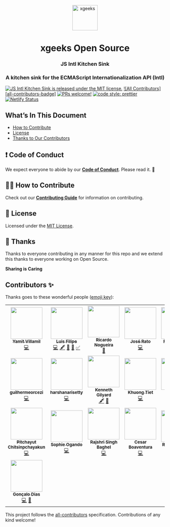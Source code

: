 <p align="center">
  <a href="https://www.xgeeks.io/">
    <img alt="xgeeks" src="https://www.xgeeks.io/assets/xgeeks_logo_white.svg" width="80" />
  </a>
</p>
<h1 align="center">
  xgeeks Open Source
</h1>

<h3 align="center">
  JS Intl Kitchen Sink
</h3>
<h3 align="center">
  A kitchen sink for the ECMAScript Internationalization API (Intl)
</h3>

[![JS Intl Kitchen Sink is released under the MIT license.](https://img.shields.io/badge/license-MIT-blue.svg)](./LICENSE)
[![All Contributors][all-contributors-badge]](#contributors)
[![PRs welcome!](https://img.shields.io/badge/PRs-welcome-brightgreen.svg)](./CONTRIBUTING.md)
[![code style: prettier](https://img.shields.io/badge/code_style-prettier-ff69b4.svg?style=flat-square)](https://github.com/prettier/prettier)
[![Netlify Status](https://api.netlify.com/api/v1/badges/280a47cd-ad62-405f-a17a-abe3e1c58cc5/deploy-status)](https://js-intl-kitchen-sink.netlify.com/)

## What’s In This Document

- [How to Contribute](#-how-to-contribute)
- [License](#memo-license)
- [Thanks to Our Contributors](#-thanks)

## ❗ Code of Conduct

We expect everyone to abide by our [**Code of Conduct**](https://github.com/xgeekshq/js-intl-kitchen-sink/blob/master/CODE_OF_CONDUCT.md). Please read it. 🤝

## 🙌🏻 How to Contribute

Check out our [**Contributing Guide**](https://github.com/xgeekshq/js-intl-kitchen-sink/blob/master/CONTRIBUTING.md) for information on contributing.

## :memo: License

Licensed under the [MIT License](./LICENSE).

## 💜 Thanks

Thanks to everyone contributing in any manner for this repo and we extend this thanks to everyone working on Open Source.

**Sharing is Caring**

## Contributors ✨

Thanks goes to these wonderful people ([emoji key](https://allcontributors.org/docs/en/emoji-key)):

<!-- ALL-CONTRIBUTORS-LIST:START - Do not remove or modify this section -->
<!-- prettier-ignore-start -->
<!-- markdownlint-disable -->
<table>
  <tr>
    <td align="center"><a href="https://github.com/yamitrvg12"><img src="https://avatars2.githubusercontent.com/u/2787954?v=4?s=100" width="100px;" alt=""/><br /><sub><b>Yamit Villamil</b></sub></a><br /><a href="https://github.com/xgeekshq/js-intl-kitchen-sink/commits?author=yamitrvg12" title="Code">💻</a></td>
    <td align="center"><a href="https://medium.com/@luis.fgbo"><img src="https://avatars0.githubusercontent.com/u/9373787?v=4?s=100" width="100px;" alt=""/><br /><sub><b>Luis Filipe</b></sub></a><br /><a href="https://github.com/xgeekshq/js-intl-kitchen-sink/commits?author=luisFilipePT" title="Code">💻</a> <a href="#content-luisFilipePT" title="Content">🖋</a> <a href="#projectManagement-luisFilipePT" title="Project Management">📆</a> <a href="https://github.com/xgeekshq/js-intl-kitchen-sink/pulls?q=is%3Apr+reviewed-by%3AluisFilipePT" title="Reviewed Pull Requests">👀</a> <a href="#tutorial-luisFilipePT" title="Tutorials">✅</a></td>
    <td align="center"><a href="https://github.com/rnogueira"><img src="https://avatars2.githubusercontent.com/u/1999330?v=4?s=100" width="100px;" alt=""/><br /><sub><b>Ricardo Nogueira</b></sub></a><br /><a href="https://github.com/xgeekshq/js-intl-kitchen-sink/pulls?q=is%3Apr+reviewed-by%3Arnogueira" title="Reviewed Pull Requests">👀</a></td>
    <td align="center"><a href="https://github.com/jratoxgeeks"><img src="https://avatars2.githubusercontent.com/u/47243742?v=4?s=100" width="100px;" alt=""/><br /><sub><b>José Rato</b></sub></a><br /><a href="https://github.com/xgeekshq/js-intl-kitchen-sink/commits?author=jratoxgeeks" title="Code">💻</a></td>
    <td align="center"><a href="https://github.com/flaviohenriqu"><img src="https://avatars3.githubusercontent.com/u/1874493?v=4?s=100" width="100px;" alt=""/><br /><sub><b>Flavio Santos</b></sub></a><br /><a href="https://github.com/xgeekshq/js-intl-kitchen-sink/commits?author=flaviohenriqu" title="Code">💻</a></td>
    <td align="center"><a href="https://github.com/jsilva234"><img src="https://avatars1.githubusercontent.com/u/46353605?v=4?s=100" width="100px;" alt=""/><br /><sub><b>João Silva</b></sub></a><br /><a href="https://github.com/xgeekshq/js-intl-kitchen-sink/commits?author=jsilva234" title="Code">💻</a></td>
    <td align="center"><a href="https://github.com/connor-payne"><img src="https://avatars3.githubusercontent.com/u/49333827?v=4?s=100" width="100px;" alt=""/><br /><sub><b>Connor Payne</b></sub></a><br /><a href="https://github.com/xgeekshq/js-intl-kitchen-sink/commits?author=connor-payne" title="Code">💻</a></td>
  </tr>
  <tr>
    <td align="center"><a href="https://github.com/guilhermeorcezi"><img src="https://avatars1.githubusercontent.com/u/29787610?v=4?s=100" width="100px;" alt=""/><br /><sub><b>guilhermeorcezi</b></sub></a><br /><a href="https://github.com/xgeekshq/js-intl-kitchen-sink/commits?author=guilhermeorcezi" title="Code">💻</a></td>
    <td align="center"><a href="https://github.com/harshanarisetty"><img src="https://avatars2.githubusercontent.com/u/14030814?v=4?s=100" width="100px;" alt=""/><br /><sub><b>harshanarisetty</b></sub></a><br /><a href="https://github.com/xgeekshq/js-intl-kitchen-sink/commits?author=harshanarisetty" title="Code">💻</a></td>
    <td align="center"><a href="https://github.com/gzine"><img src="https://avatars0.githubusercontent.com/u/30739778?v=4?s=100" width="100px;" alt=""/><br /><sub><b>Kenneth Gilyard</b></sub></a><br /><a href="#content-gzine" title="Content">🖋</a> <a href="https://github.com/xgeekshq/js-intl-kitchen-sink/commits?author=gzine" title="Documentation">📖</a></td>
    <td align="center"><a href="https://khuongtiet.github.io"><img src="https://avatars0.githubusercontent.com/u/16340801?v=4?s=100" width="100px;" alt=""/><br /><sub><b>Khuong Tiet</b></sub></a><br /><a href="https://github.com/xgeekshq/js-intl-kitchen-sink/commits?author=khuongTiet" title="Code">💻</a></td>
    <td align="center"><a href="https://github.com/Lawrence4code"><img src="https://avatars2.githubusercontent.com/u/23227030?v=4?s=100" width="100px;" alt=""/><br /><sub><b>Lawrence</b></sub></a><br /><a href="https://github.com/xgeekshq/js-intl-kitchen-sink/commits?author=Lawrence4code" title="Code">💻</a> <a href="https://github.com/xgeekshq/js-intl-kitchen-sink/commits?author=Lawrence4code" title="Documentation">📖</a></td>
    <td align="center"><a href="https://github.com/vincentdoerig"><img src="https://avatars3.githubusercontent.com/u/24668338?v=4?s=100" width="100px;" alt=""/><br /><sub><b>Vincent Dörig</b></sub></a><br /><a href="https://github.com/xgeekshq/js-intl-kitchen-sink/commits?author=vincentdoerig" title="Code">💻</a></td>
    <td align="center"><a href="http://singhsterabhi.github.io"><img src="https://avatars0.githubusercontent.com/u/9960158?v=4?s=100" width="100px;" alt=""/><br /><sub><b>Abhishek</b></sub></a><br /><a href="https://github.com/xgeekshq/js-intl-kitchen-sink/commits?author=singhsterabhi" title="Code">💻</a></td>
  </tr>
  <tr>
    <td align="center"><a href="https://github.com/svnnynior"><img src="https://avatars0.githubusercontent.com/u/13817659?v=4?s=100" width="100px;" alt=""/><br /><sub><b>Pitchayut Chitsinpchayakun</b></sub></a><br /><a href="https://github.com/xgeekshq/js-intl-kitchen-sink/commits?author=svnnynior" title="Code">💻</a></td>
    <td align="center"><a href="https://github.com/ogandose"><img src="https://avatars1.githubusercontent.com/u/12514584?v=4?s=100" width="100px;" alt=""/><br /><sub><b>Sophie Ogando</b></sub></a><br /><a href="https://github.com/xgeekshq/js-intl-kitchen-sink/commits?author=ogandose" title="Code">💻</a></td>
    <td align="center"><a href="https://github.com/geekyrajshri"><img src="https://avatars2.githubusercontent.com/u/8193580?v=4?s=100" width="100px;" alt=""/><br /><sub><b>Rajshri Singh Baghel </b></sub></a><br /><a href="https://github.com/xgeekshq/js-intl-kitchen-sink/commits?author=geekyrajshri" title="Code">💻</a></td>
    <td align="center"><a href="http://cesarboaventura.dev"><img src="https://avatars0.githubusercontent.com/u/11877890?v=4?s=100" width="100px;" alt=""/><br /><sub><b>Cesar Boaventura</b></sub></a><br /><a href="https://github.com/xgeekshq/js-intl-kitchen-sink/commits?author=cesar-cb" title="Code">💻</a></td>
    <td align="center"><a href="http://www.xgeeks.io"><img src="https://avatars1.githubusercontent.com/u/15105462?v=4?s=100" width="100px;" alt=""/><br /><sub><b>Rafael Ferreira</b></sub></a><br /><a href="https://github.com/xgeekshq/js-intl-kitchen-sink/commits?author=RafaelFerreiraTVD" title="Code">💻</a></td>
    <td align="center"><a href="http://www.fllprbt.com"><img src="https://avatars1.githubusercontent.com/u/6865038?v=4?s=100" width="100px;" alt=""/><br /><sub><b>fllprbt</b></sub></a><br /><a href="https://github.com/xgeekshq/js-intl-kitchen-sink/commits?author=fllprbt" title="Code">💻</a></td>
    <td align="center"><a href="http://www.heisfullstacked.com"><img src="https://avatars3.githubusercontent.com/u/38683602?v=4?s=100" width="100px;" alt=""/><br /><sub><b>Himanshu Tanwar</b></sub></a><br /><a href="https://github.com/xgeekshq/js-intl-kitchen-sink/commits?author=heisfullstacked" title="Code">💻</a></td>
  </tr>
  <tr>
    <td align="center"><a href="https://github.com/gfdias"><img src="https://avatars.githubusercontent.com/u/5095726?v=4?s=100" width="100px;" alt=""/><br /><sub><b>Gonçalo Dias</b></sub></a><br /><a href="https://github.com/xgeekshq/js-intl-kitchen-sink/commits?author=gfdias" title="Code">💻</a> <a href="https://github.com/xgeekshq/js-intl-kitchen-sink/commits?author=gfdias" title="Documentation">📖</a></td>
  </tr>
</table>

<!-- markdownlint-restore -->
<!-- prettier-ignore-end -->

<!-- ALL-CONTRIBUTORS-LIST:END -->

This project follows the [all-contributors](https://github.com/all-contributors/all-contributors) specification. Contributions of any kind welcome!
